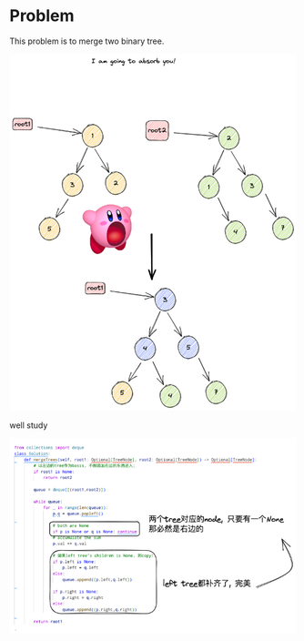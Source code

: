 # Problem

This problem is to merge two binary tree.

![](617.excalidraw.png)

well study

![](617_code.excalidraw.png)